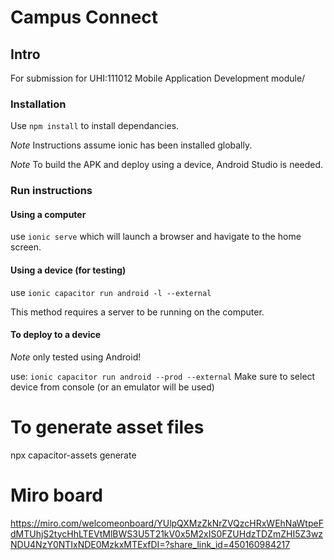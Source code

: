 # Campus Connect

## Intro

For submission for UHI:111012 Mobile Application Development module/

### Installation

Use `npm install` to install dependancies.

_Note_ Instructions assume ionic has been installed globally.

_Note_ To build the APK and deploy using a device, Android Studio is needed.

### Run instructions

#### Using a computer

use `ionic serve` which will launch a browser and havigate to the home screen.

#### Using a device (for testing)

use `ionic capacitor run android -l --external`

This method requires a server to be running on the computer.

#### To deploy to a device

_Note_ only tested using Android!

use: `ionic capacitor run android --prod --external`
Make sure to select device from console (or an emulator will be used)

# To generate asset files

npx capacitor-assets generate

# Miro board

https://miro.com/welcomeonboard/YUlpQXMzZkNrZVQzcHRxWEhNaWtpeFdMTUhjS2tycHhLTEVtMlBWS3U5T21kV0x5M2xIS0FZUHdzTDZmZHI5Z3wzNDU4NzY0NTIxNDE0MzkxMTExfDI=?share_link_id=450160984217
